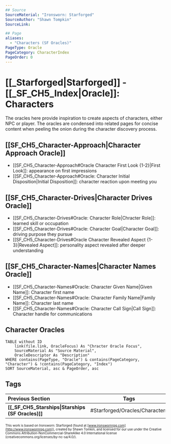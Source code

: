 ```yaml
---
## Source
SourceMaterial: "Ironsworn: Starforged"
SourceAuthor: "Shawn Tompkin"
SourceLink: 

## Page
aliases:
  - "Characters (SF Oracles)"
PageType: Oracle
PageCategory: CharacterIndex
PageOrder: 0
---
```

# [[_Starforged|Starforged]] - [[_SF_CH5_Index|Oracle]]: Characters
The oracles here provide inspiration to create aspects of characters, either NPC or player.  The oracles are condensed into related pages for concise content when peeling the onion during the character discovery process.

## [[SF_CH5_Character-Approach|Character Approach Oracle]]
- [[SF_CH5_Character-Approach#Oracle Character First Look {1-2}|First Look]]: appearance on first impressions
- [[SF_CH5_Character-Approach#Oracle: Character Initial Disposition|Initial Disposition]]: character reaction upon meeting you

## [[SF_CH5_Character-Drives|Character Drives Oracle]]
- [[SF_CH5_Character-Drives#Oracle: Character Role|Chracter Role]]: learned skill or occupation
- [[SF_CH5_Character-Drives#Oracle: Character Goal|Character Goal]]: driving purpose they pursue
- [[SF_CH5_Character-Drives#Oracle Character Revealed Aspect {1-3}|Revealed Aspect]]: personality aspect revealed after deeper understanding

## [[SF_CH5_Character-Names|Character Names Oracle]]
- [[SF_CH5_Character-Names#Oracle: Character Given Name|Given Name]]: Character first name
- [[SF_CH5_Character-Names#Oracle: Character Family Name|Family Name]]: Character last name
- [[SF_CH5_Character-Names#Oracle: Character Call Sign|Call Sign]]: Character handle for communications

## Character Oracles

```dataview
TABLE without ID
	link(file.link, OracleFocus) As "Chracter Oracle Focus",
	SourceMaterial As "Source Material",
	OracleDescriptor As "Description"
WHERE contains(PageType, "Oracle") & contains(PageCategory, "Character") & !contains(PageCategory, "Index")
SORT SourceMaterial, asc & PageOrder, asc
```

## Tags
| Previous Section | Tags | Next Section | 
| :--- | :---: | ---: |
| **[[_SF_CH5_Starships\|Starships (SF Oracles)]]** | #Starforged/Oracles/Characters | **[[_SF_CH5_Creatures\|Creatures (SF Oracles)]]** |



<font size=-2>This work is based on Ironsworn: Starforged (found at [www.ironswornrpg.com](http://www.ironswornrpg.com)), created by Shawn Tomkin, and licensed for our use under the Creative Commons Attribution-NonCommercial-ShareAlike 4.0 International license  (creativecommons.org/licenses/by-nc-sa/4.0/).</font>